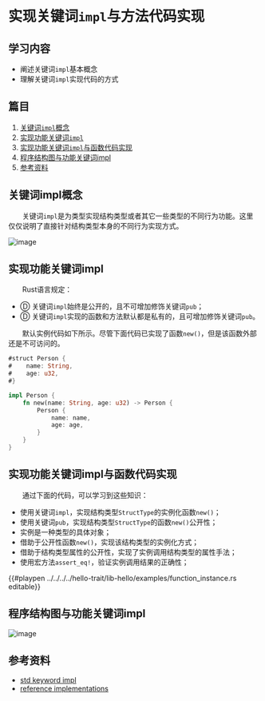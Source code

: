 # 实现关键词`impl`与方法代码实现

## 学习内容
- 阐述关键词`impl`基本概念
- 理解关键词`impl`实现代码的方式

## 篇目

1. [关键词`impl`概念](#关键词impl概念)
1. [实现功能关键词`impl`](#实现功能关键词impl)
1. [实现功能关键词`impl`与函数代码实现](#实现功能关键词impl与函数代码实现)
1. [程序结构图与功能关键词impl](#程序结构图与功能关键词impl)
1. [参考资料](#参考资料)

## 关键词impl概念

　　关键词`impl`是为类型实现结构类型或者其它一些类型的不同行为功能。这里仅仅说明了直接针对结构类型本身的不同行为实现方式。

![image](../../images/hello-trait-12-impl.png)

## 实现功能关键词impl

　　Rust语言规定：
- Ⓓ 关键词`impl`始终是公开的，且不可增加修饰关键词`pub`；
- Ⓓ 关键词`impl`实现的函数和方法默认都是私有的，且可增加修饰关键词`pub`。

　　默认实例代码如下所示。尽管下面代码已实现了函数`new()`，但是该函数外部还是不可访问的。

```rust
#struct Person {
#    name: String,
#    age: u32,
#}

impl Person {
    fn new(name: String, age: u32) -> Person {
        Person {
            name: name,
            age: age,
        }
    }
}
```

## 实现功能关键词impl与函数代码实现

　　通过下面的代码，可以学习到这些知识：

- 使用关键词`impl`，实现结构类型`StructType`的实例化函数`new()`；
- 使用关键词`pub`，实现结构类型`StructType`的函数`new()`公开性；
- 实例是一种类型的具体对象；
- 借助于公开性函数`new()`，实现该结构类型的实例化方式；
- 借助于结构类型属性的公开性，实现了实例调用结构类型的属性手法；
- 使用宏方法`assert_eq!`，验证实例调用结果的正确性；

{{#playpen ../../../../hello-trait/lib-hello/examples/function_instance.rs editable}}

## 程序结构图与功能关键词impl

![image](../../images/hello-trait-02-only-impl.png)

## 参考资料
- [std keyword impl](https://doc.rust-lang.org/std/keyword.impl.html)
- [reference implementations](https://doc.rust-lang.org/reference/items/implementations.html)
